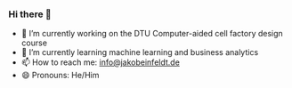 ### Hi there 👋


- 🔭 I’m currently working on the DTU Computer-aided cell factory design course
- 🌱 I’m currently learning machine learning and business analytics
- 📫 How to reach me: info@jakobeinfeldt.de
- 😄 Pronouns: He/Him
